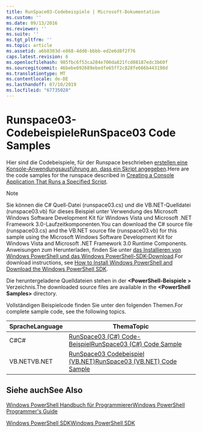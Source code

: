 ```yaml
---
title: RunSpace03-Codebeispiele | Microsoft-Dokumentation
ms.custom: ''
ms.date: 09/13/2016
ms.reviewer: ''
ms.suite: ''
ms.tgt_pltfrm: ''
ms.topic: article
ms.assetid: a6b8303d-e868-4dd0-bbbb-ed2e6d8f2f76
caps.latest.revision: 6
ms.openlocfilehash: 985fbc6f53ca204e700da821fcd08187edc3b60f
ms.sourcegitcommit: 46bebe692689ebedfe65ff2c828fe666b443198d
ms.translationtype: MT
ms.contentlocale: de-DE
ms.lasthandoff: 07/10/2019
ms.locfileid: "67735028"
---
```

# <a name="runspace03-code-samples"></a><span data-ttu-id="4e459-102">Runspace03-Codebeispiele</span><span class="sxs-lookup"><span data-stu-id="4e459-102">RunSpace03 Code Samples</span></span>

<span data-ttu-id="4e459-103">Hier sind die Codebeispiele, für der Runspace beschrieben [erstellen eine Konsole-Anwendungsausführung an, dass ein Skript angegeben](fd).</span><span class="sxs-lookup"><span data-stu-id="4e459-103">Here are the code samples for the runspace described in [Creating a Console Application That Runs a Specified Script](fd).</span></span>

> [!NOTE]
> <span data-ttu-id="4e459-104">Sie können die C# Quell-Datei (runspace03.cs) und die VB.NET-Quelldatei (runspace03.vb) für dieses Beispiel unter Verwendung des Microsoft Windows Software Development Kit für Windows Vista und Microsoft .NET Framework 3.0-Laufzeitkomponenten.</span><span class="sxs-lookup"><span data-stu-id="4e459-104">You can download the C# source file (runspace03.cs) and the VB.NET source file (runspace03.vb) for this sample using the Microsoft Windows Software Development Kit for Windows Vista and Microsoft .NET Framework 3.0 Runtime Components.</span></span> <span data-ttu-id="4e459-105">Anweisungen zum Herunterladen, finden Sie unter [das Installieren von Windows PowerShell und das Windows PowerShell-SDK-Download](/powershell/developer/installing-the-windows-powershell-sdk).</span><span class="sxs-lookup"><span data-stu-id="4e459-105">For download instructions, see [How to Install Windows PowerShell and Download the Windows PowerShell SDK](/powershell/developer/installing-the-windows-powershell-sdk).</span></span>
>
> <span data-ttu-id="4e459-106">Die heruntergeladene Quelldateien stehen in der  **\<PowerShell-Beispiele >** Verzeichnis.</span><span class="sxs-lookup"><span data-stu-id="4e459-106">The downloaded source files are available in the **\<PowerShell Samples>** directory.</span></span>

<span data-ttu-id="4e459-107">Vollständigen Beispielcode finden Sie unter den folgenden Themen.</span><span class="sxs-lookup"><span data-stu-id="4e459-107">For complete sample code, see the following topics.</span></span>

|<span data-ttu-id="4e459-108">Sprache</span><span class="sxs-lookup"><span data-stu-id="4e459-108">Language</span></span>|<span data-ttu-id="4e459-109">Thema</span><span class="sxs-lookup"><span data-stu-id="4e459-109">Topic</span></span>|
|--------------|-----------|
|<span data-ttu-id="4e459-110">C#</span><span class="sxs-lookup"><span data-stu-id="4e459-110">C#</span></span>|[<span data-ttu-id="4e459-111">RunSpace03 (C#) Code-Beispiel</span><span class="sxs-lookup"><span data-stu-id="4e459-111">RunSpace03 (C#) Code Sample</span></span>](./runspace03-csharp-code-sample.md)|
|<span data-ttu-id="4e459-112">VB.NET</span><span class="sxs-lookup"><span data-stu-id="4e459-112">VB.NET</span></span>|[<span data-ttu-id="4e459-113">RunSpace03 Codebeispiel (VB.NET)</span><span class="sxs-lookup"><span data-stu-id="4e459-113">RunSpace03 (VB.NET) Code Sample</span></span>](./runspace03-vb-net-code-sample.md)|

## <a name="see-also"></a><span data-ttu-id="4e459-114">Siehe auch</span><span class="sxs-lookup"><span data-stu-id="4e459-114">See Also</span></span>

[<span data-ttu-id="4e459-115">Windows PowerShell Handbuch für Programmierer</span><span class="sxs-lookup"><span data-stu-id="4e459-115">Windows PowerShell Programmer's Guide</span></span>](./windows-powershell-programmer-s-guide.md)

[<span data-ttu-id="4e459-116">Windows PowerShell SDK</span><span class="sxs-lookup"><span data-stu-id="4e459-116">Windows PowerShell SDK</span></span>](../windows-powershell-reference.md)